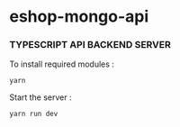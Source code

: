 # eshop-mongo-api
### TYPESCRIPT API BACKEND SERVER



To install required modules :
```command line
yarn
```

Start the server :
```command line
yarn run dev
```
